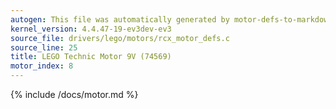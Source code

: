 ```yaml
---
autogen: This file was automatically generated by motor-defs-to-markdown.py
kernel_version: 4.4.47-19-ev3dev-ev3
source_file: drivers/lego/motors/rcx_motor_defs.c
source_line: 25
title: LEGO Technic Motor 9V (74569)
motor_index: 8
---
```


{% include /docs/motor.md %}
